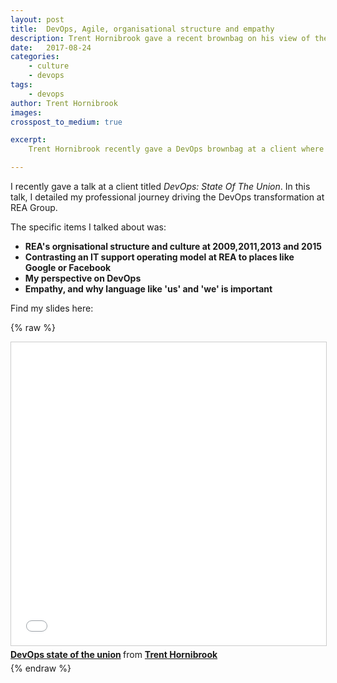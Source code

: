 ```yaml
---
layout: post
title:  DevOps, Agile, organisational structure and empathy
description: Trent Hornibrook gave a recent brownbag on his view of the current DevOps State Of The Union.
date:   2017-08-24
categories:
    - culture
    - devops
tags:
    - devops
author: Trent Hornibrook
images:
crosspost_to_medium: true

excerpt:
    Trent Hornibrook recently gave a DevOps brownbag at a client where he described the DevOps transformation of REA Group and his perspective on DevOps.

---
```


I recently gave a talk at a client titled _DevOps: State Of The Union_. In this talk, I detailed my professional journey driving the DevOps transformation at REA Group.

The specific items I talked about was:
* **REA's orgnisational structure and culture at 2009,2011,2013 and 2015**
* **Contrasting an IT support operating model at REA to places like Google or Facebook**
* **My perspective on DevOps**
* **Empathy, and why language like 'us' and 'we' is important**


Find my slides here:

{% raw %}
<iframe src="//www.slideshare.net/slideshow/embed_code/key/48mzAWu5iJHIib" width="595" height="485" frameborder="0" marginwidth="0" marginheight="0" scrolling="no" style="border:1px solid #CCC; border-width:1px; margin-bottom:5px; max-width: 100%;" allowfullscreen> </iframe> <div style="margin-bottom:5px"> <strong> <a href="//www.slideshare.net/TrentHornibrook/devops-state-of-the-union-79112661" title="DevOps state of the union" target="_blank">DevOps state of the union</a> </strong> from <strong><a href="https://www.slideshare.net/TrentHornibrook" target="_blank">Trent Hornibrook</a></strong> </div>
{% endraw %}
